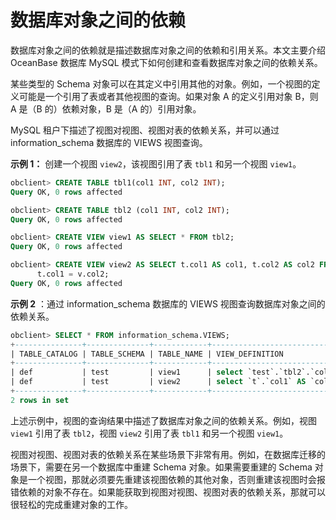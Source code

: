 # 数据库对象之间的依赖

数据库对象之间的依赖就是描述数据库对象之间的依赖和引用关系。本文主要介绍 OceanBase 数据库 MySQL 模式下如何创建和查看数据库对象之间的依赖关系。

某些类型的 Schema 对象可以在其定义中引用其他的对象。例如，一个视图的定义可能是一个引用了表或者其他视图的查询。如果对象 A 的定义引用对象 B，则 A 是（B 的）依赖对象，B 是（A 的）引用对象。

MySQL 租户下描述了视图对视图、视图对表的依赖关系，并可以通过 information_schema 数据库的 VIEWS 视图查询。

**示例 1：** 创建一个视图 `view2`，该视图引用了表 `tbl1` 和另一个视图 `view1`。

```sql
obclient> CREATE TABLE tbl1(col1 INT, col2 INT);
Query OK, 0 rows affected

obclient> CREATE TABLE tbl2 (col1 INT, col2 INT);
Query OK, 0 rows affected

obclient> CREATE VIEW view1 AS SELECT * FROM tbl2;
Query OK, 0 rows affected

obclient> CREATE VIEW view2 AS SELECT t.col1 AS col1, t.col2 AS col2 FROM tbl1 t, view1 v WHERE 
      t.col1 = v.col2;
Query OK, 0 rows affected 
```

**示例 2** ：通过 information_schema 数据库的 VIEWS 视图查询数据库对象之间的依赖关系。

```sql
obclient> SELECT * FROM information_schema.VIEWS;
+---------------+--------------+------------+---------------------------------------------------------------------------------------------------------------------------------+--------------+--------------+---------+---------------+----------------------+----------------------+
| TABLE_CATALOG | TABLE_SCHEMA | TABLE_NAME | VIEW_DEFINITION                                                                                                                 | CHECK_OPTION | IS_UPDATABLE | DEFINER | SECURITY_TYPE | CHARACTER_SET_CLIENT | COLLATION_CONNECTION |
+---------------+--------------+------------+---------------------------------------------------------------------------------------------------------------------------------+--------------+--------------+---------+---------------+----------------------+----------------------+
| def           | test         | view1      | select `test`.`tbl2`.`col1` AS `col1`,`test`.`tbl2`.`col2` AS `col2` from `test`.`tbl2`                                         | NONE         | YES          | NONE    | NONE          | utf8mb4              | utf8mb4_general_ci   |
| def           | test         | view2      | select `t`.`col1` AS `col1`,`t`.`col2` AS `col2` from `test`.`tbl1` `t`,`test`.`view1` v where (`t`.`col1` = `test`.`v`.`col2`) | NONE         | YES          | NONE    | NONE          | utf8mb4              | utf8mb4_general_ci   |
+---------------+--------------+------------+---------------------------------------------------------------------------------------------------------------------------------+--------------+--------------+---------+---------------+----------------------+----------------------+
2 rows in set
```

上述示例中，视图的查询结果中描述了数据库对象之间的依赖关系。例如，视图 `view1` 引用了表 `tbl2`，视图 `view2` 引用了表 `tbl1` 和另一个视图 `view1`。

视图对视图、视图对表的依赖关系在某些场景下非常有用。例如，在数据库迁移的场景下，需要在另一个数据库中重建 Schema 对象。如果需要重建的 Schema 对象是一个视图，那就必须要先重建该视图依赖的其他对象，否则重建该视图时会报错依赖的对象不存在。如果能获取到视图对视图、视图对表的依赖关系，那就可以很轻松的完成重建对象的工作。
